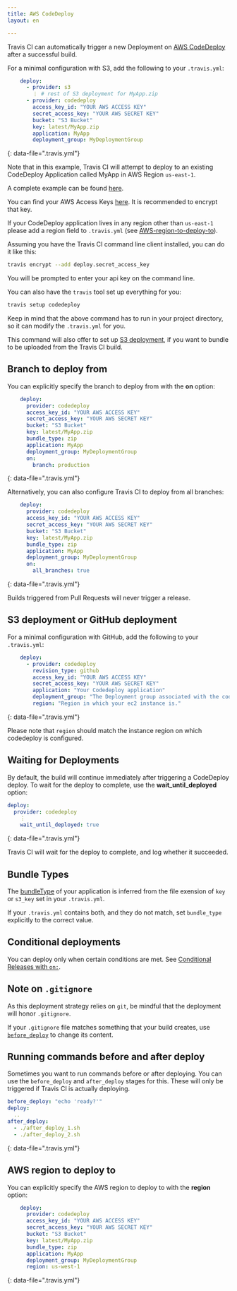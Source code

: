```yaml
---
title: AWS CodeDeploy
layout: en

---
```


Travis CI can automatically trigger a new Deployment on [AWS CodeDeploy](http://aws.amazon.com/documentation/codedeploy/) after a successful build.



For a minimal configuration with S3, add the following to your `.travis.yml`:

```yaml
    deploy:
      - provider: s3
        ⋮ # rest of S3 deployment for MyApp.zip
      - provider: codedeploy
        access_key_id: "YOUR AWS ACCESS KEY"
        secret_access_key: "YOUR AWS SECRET KEY"
        bucket: "S3 Bucket"
        key: latest/MyApp.zip
        application: MyApp
        deployment_group: MyDeploymentGroup
```
{: data-file=".travis.yml"}

Note that in this example, Travis CI will attempt to deploy to an existing CodeDeploy Application called MyApp in AWS Region `us-east-1`.  

A complete example can be found [here](https://github.com/travis-ci/cat-party/blob/master/.travis.yml).

You can find your AWS Access Keys [here](https://console.aws.amazon.com/iam/home?#security_credential). It is recommended to encrypt that key.

If your CodeDeploy application lives in any region other than `us-east-1` please add a region field to `.travis.yml` (see [AWS-region-to-deploy-to](https://docs.travis-ci.com/user/deployment/codedeploy#AWS-region-to-deploy-to)).

Assuming you have the Travis CI command line client installed, you can do it like this:

```bash
travis encrypt --add deploy.secret_access_key
```

You will be prompted to enter your api key on the command line.

You can also have the `travis` tool set up everything for you:

```bash
travis setup codedeploy
```

Keep in mind that the above command has to run in your project directory, so it can modify the `.travis.yml` for you.

This command will also offer to set up [S3 deployment](http://docs.travis-ci.com/user/deployment/s3/), if you want to bundle to be uploaded from the Travis CI build.

## Branch to deploy from

You can explicitly specify the branch to deploy from with the **on** option:

```yaml
    deploy:
      provider: codedeploy
      access_key_id: "YOUR AWS ACCESS KEY"
      secret_access_key: "YOUR AWS SECRET KEY"
      bucket: "S3 Bucket"
      key: latest/MyApp.zip
      bundle_type: zip
      application: MyApp
      deployment_group: MyDeploymentGroup
      on:
        branch: production
```
{: data-file=".travis.yml"}

Alternatively, you can also configure Travis CI to deploy from all branches:

```yaml
    deploy:
      provider: codedeploy
      access_key_id: "YOUR AWS ACCESS KEY"
      secret_access_key: "YOUR AWS SECRET KEY"
      bucket: "S3 Bucket"
      key: latest/MyApp.zip
      bundle_type: zip
      application: MyApp
      deployment_group: MyDeploymentGroup
      on:
        all_branches: true
```
{: data-file=".travis.yml"}

Builds triggered from Pull Requests will never trigger a release.

## S3 deployment or GitHub deployment

For a minimal configuration with GitHub, add the following to your `.travis.yml`:

```yaml
    deploy:
      - provider: codedeploy
        revision_type: github
        access_key_id: "YOUR AWS ACCESS KEY"
        secret_access_key: "YOUR AWS SECRET KEY"
        application: "Your Codedeploy application"
        deployment_group: "The Deployment group associated with the codedeploy application"
        region: "Region in which your ec2 instance is."
```
{: data-file=".travis.yml"}

Please note that `region` should match the instance region on which codedeploy is configured.

## Waiting for Deployments

By default, the build will continue immediately after triggering a CodeDeploy deploy. To wait for the deploy to complete, use the **wait_until_deployed** option:

```yaml
deploy:
  provider: codedeploy
    ⋮
    wait_until_deployed: true
```
{: data-file=".travis.yml"}

Travis CI will wait for the deploy to complete, and log whether it succeeded.

## Bundle Types

The [bundleType](http://docs.aws.amazon.com/codedeploy/latest/APIReference/API_S3Location.html#CodeDeploy-Type-S3Location-bundleType) of your application is inferred from the file exension of `key` or `s3_key` set in your `.travis.yml`.

If your `.travis.yml` contains both, and they do not match, set `bundle_type` explicitly to the correct value.


## Conditional deployments

You can deploy only when certain conditions are met.
See [Conditional Releases with `on:`](/user/deployment#conditional-releases-with-on).

## Note on `.gitignore`

As this deployment strategy relies on `git`, be mindful that the deployment will
honor `.gitignore`.

If your `.gitignore` file matches something that your build creates, use
[`before_deploy`](#Running-commands-before-and-after-deploy) to change
its content.

## Running commands before and after deploy

Sometimes you want to run commands before or after deploying. You can use the `before_deploy` and `after_deploy` stages for this. These will only be triggered if Travis CI is actually deploying.

```yaml
before_deploy: "echo 'ready?'"
deploy:
  ..
after_deploy:
  - ./after_deploy_1.sh
  - ./after_deploy_2.sh
```
{: data-file=".travis.yml"}

## AWS region to deploy to

You can explicitly specify the AWS region to deploy to with the **region** option:

```yaml
    deploy:
      provider: codedeploy
      access_key_id: "YOUR AWS ACCESS KEY"
      secret_access_key: "YOUR AWS SECRET KEY"
      bucket: "S3 Bucket"
      key: latest/MyApp.zip
      bundle_type: zip
      application: MyApp
      deployment_group: MyDeploymentGroup
      region: us-west-1
```
{: data-file=".travis.yml"}
